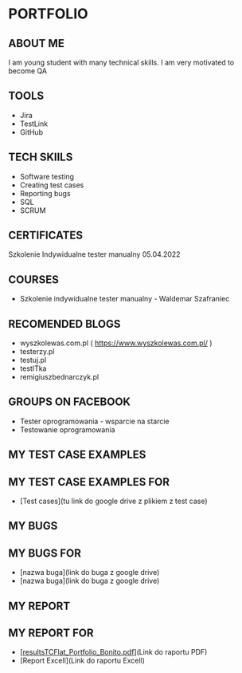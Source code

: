 # PORTFOLIO
## ABOUT ME
I am young student with many technical skills. I am very motivated to become QA
## TOOLS
* Jira
* TestLink
* GitHub
## TECH SKIILS
* Software testing
* Creating test cases
* Reporting bugs
* SQL
* SCRUM
## CERTIFICATES
Szkolenie Indywidualne tester manualny 05.04.2022 
## COURSES
* Szkolenie indywidualne tester manualny - Waldemar Szafraniec
## RECOMENDED BLOGS
* wyszkolewas.com.pl ( https://www.wyszkolewas.com.pl/ )
* testerzy.pl
* testuj.pl
* testITka
* remigiuszbednarczyk.pl
## GROUPS ON FACEBOOK
* Tester oprogramowania - wsparcie na starcie
* Testowanie oprogramowania
## MY TEST CASE EXAMPLES
## MY TEST CASE EXAMPLES FOR 
* [Test cases](tu link do google drive z plikiem z test case)
## MY BUGS
## MY BUGS FOR 
* [nazwa buga](link do buga z google drive)
* [nazwa buga](link do buga z google drive)

## MY REPORT
## MY REPORT FOR 
* [[resultsTCFlat_Portfolio_Bonito.pdf](https://github.com/kmitanatalia/Portfolio-tester-oprogramowania/files/9809343/resultsTCFlat_Portfolio_Bonito.pdf)](Link do raportu PDF)
* [Report Excell](Link do raportu Excell)
